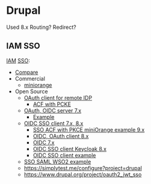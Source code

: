 # Drupal

Used 8.x
Routing?
Redirect?

## IAM SSO

[IAM](../../arch/system.class/iam.md) [SSO](../../arch/sso.md):

- [Compare](https://groups.drupal.org/node/182004)
- Commercial
	- [miniorange](https://plugins.miniorange.com/drupal-sso-oauth-openid-single-sign-on)
- Open Source
	- [OAuth client for remote IDP](https://www.drupal.org/node/2300493)	
		- [ACF with PCKE](https://www.drupal.org/project/openid_connect/issues/3266205)
	- [OAuth, OIDC server 7.x](https://www.drupal.org/project/oauth2_server)
		- [Example](https://www.droptica.com/blog/how-set-drupal-authentication-using-oauth2-and-openid-connect/)
	- [OIDC SSO client 7.x, 8.x](https://www.drupal.org/project/openid_connect)		
		- [SSO ACF with PKCE miniOrange example 9.x](https://www.drupal.org/case-study/decoupled-drupal-oauth-pkce-sso-flow#technical-specifications)
		- [OIDC, OAuth client 8.x](https://www.drupal.org/project/openid_connect)
		- [OIDC 7.x](https://www.drupal.org/project/openid_connect_sso)
		- [OIDC SSO client Keycloak 8.x](https://www.drupal.org/project/keycloak)
		- [OIDC SSO client example](https://www.drupal.org/node/2274367)
	- [SSO SAML WSO2 example](https://is.docs.wso2.com/en/latest/guides/login/log-into-drupal-using-is/)
	- https://simplytest.me/configure?project=drupal
	- https://www.drupal.org/project/oauth2_jwt_sso